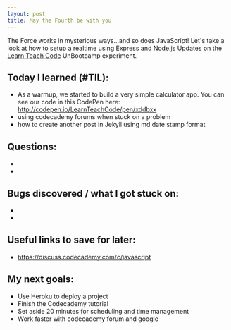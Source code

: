 ```yaml
---
layout: post
title: May the Fourth be with you
---
```


The Force works in mysterious ways...and so does JavaScript!
Let's take a look at how to setup a realtime
using Express and Node.js
Updates on the [Learn Teach Code](http://learnteachcode.org/) UnBootcamp experiment.

## Today I learned (#TIL):

- As a warmup, we started to build a very simple calculator app. You can see our code in this CodePen here\: http://codepen.io/LearnTeachCode/pen/xddbxx
- using codecademy forums when stuck on a problem
- how to create another post in Jekyll using md date stamp format

## Questions:

-
-

## Bugs discovered / what I got stuck on:

-
-

## Useful links to save for later:

- https://discuss.codecademy.com/c/javascript


## My next goals:

- Use Heroku to deploy a project
- Finish the Codecademy tutorial
- Set aside 20 minutes for scheduling and time management
- Work faster with codecademy forum and google
